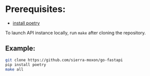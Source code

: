 # Prerequisites:

 * [install poetry](https://python-poetry.org/docs/)

To launch API instance locally, run `make` after cloning the repository.

## Example:

```bash
git clone https://github.com/sierra-moxon/go-fastapi
pip install poetry
make all
```